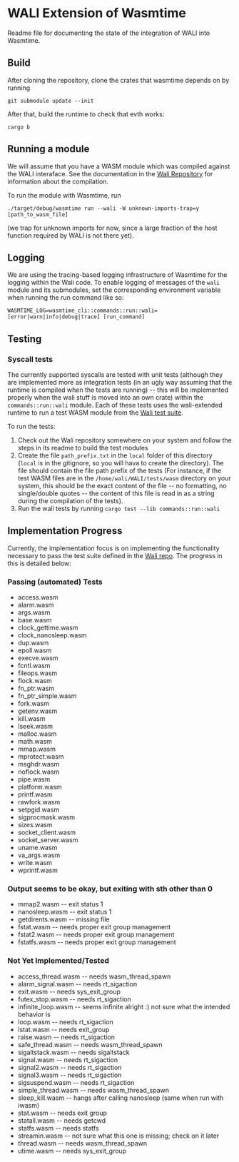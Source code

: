 # WALI Extension of Wasmtime

Readme file for documenting the state of the integration of WALI into Wasmtime.

## Build

After cloning the repository, clone the crates that wasmtime depends on by running

```
git submodule update --init
```

After that, build the runtime to check that evth works:

```
cargo b
```

## Running a module

We will assume that you have a WASM module which was compiled against the WALI interaface. See the documentation in the [Wali Repository](https://github.com/arjunr2/WALI) for information about the compilation.

To run the module with Wasmtime, run

```
./target/debug/wasmtime run --wali -W unknown-imports-trap=y [path_to_wasm_file]
```

(we trap for unknown imports for now, since a large fraction of the host function required by WALI is not there yet).

## Logging

We are using the tracing-based logging infrastructure of Wasmtime for the logging within the Wali code. To enable logging of messages of the `wali` module and its submodules, set the corresponding environment variable when running the run command like so:

```
WASMTIME_LOG=wasmtime_cli::commands::run::wali=[error|warn|info|debug|trace] [run_command]
```

## Testing

### Syscall tests

The currently supported syscalls are tested with unit tests (although they are implemented more as integration tests (in an ugly way assuming that the runtime is compiled when the tests are running) -- this will be implemented properly when the wali stuff is moved into an own crate) within the `commands::run::wali` module. Each of these tests uses the wali-extended runtime to run a test WASM module from the [Wali test suite](https://github.com/arjunr2/WALI/tree/main/tests). 

To run the tests:

1. Check out the Wali repository somewhere on your system and follow the steps in its readme to build the test modules
2. Create the file `path_prefix.txt` in the `local` folder of this directory (`local` is in the gitignore, so you will hava to create the directory). The file should contain the file path prefix of the tests (For instance, if the test WASM files are in the `/home/wali/WALI/tests/wasm` directory on your system, this should be the exact content of the file -- no formatting, no single/double quotes -- the content of this file is read in as a string during the compilation of the tests).
3. Run the wali tests by running `cargo test --lib commands::run::wali`

## Implementation Progress

Currently, the implementation focus is on implementing the functionality necessary to pass the test suite defined in the [Wali repo](https://github.com/arjunr2/WALI/tree/main/tests). The progress in this is detailed below:

### Passing (automated) Tests
- access.wasm
- alarm.wasm
- args.wasm
- base.wasm
- clock_gettime.wasm
- clock_nanosleep.wasm
- dup.wasm
- epoll.wasm
- execve.wasm
- fcntl.wasm
- fileops.wasm
- flock.wasm
- fn_ptr.wasm
- fn_ptr_simple.wasm
- fork.wasm
- getenv.wasm 
- kill.wasm
- lseek.wasm
- malloc.wasm
- math.wasm
- mmap.wasm
- mprotect.wasm
- msghdr.wasm
- noflock.wasm
- pipe.wasm
- platform.wasm 
- printf.wasm
- rawfork.wasm
- setpgid.wasm
- sigprocmask.wasm
- sizes.wasm
- socket_client.wasm
- socket_server.wasm
- uname.wasm
- va_args.wasm
- write.wasm
- wprintf.wasm


### Output seems to be okay, but exiting with sth other than 0
- mmap2.wasm -- exit status 1
- nanosleep.wasm -- exit status 1
- getdirents.wasm -- missing file
- fstat.wasm -- needs proper exit group management
- fstat2.wasm -- needs proper exit group management
- fstatfs.wasm -- needs proper exit group management

### Not Yet Implemented/Tested
- access_thread.wasm -- needs wasm_thread_spawn
- alarm_signal.wasm -- needs rt_sigaction
- exit.wasm -- needs sys_exit_group
- futex_stop.wasm -- needs rt_sigaction
- infinite_loop.wasm -- seems infinite alright :) not sure what the intended behavior is
- loop.wasm -- needs rt_sigaction
- lstat.wasm -- needs exit_group
- raise.wasm -- needs rt_sigaction
- safe_thread.wasm -- needs wasm_thread_spawn
- sigaltstack.wasm -- needs sigaltstack
- signal.wasm -- needs rt_sigaction
- signal2.wasm -- needs rt_sigaction
- signal3.wasm -- needs rt_sigaction
- sigsuspend.wasm -- needs rt_sigaction
- simple_thread.wasm -- needs wasm_thread_spawn
- sleep_kill.wasm -- hangs after calling nanosleep (same when run with iwasm)
- stat.wasm -- needs exit group
- statall.wasm -- needs getcwd
- statfs.wasm -- needs statfs
- streamin.wasm -- not sure what this one is missing; check on it later
- thread.wasm -- needs wasm_thread_spawn
- utime.wasm -- needs sys_exit_group